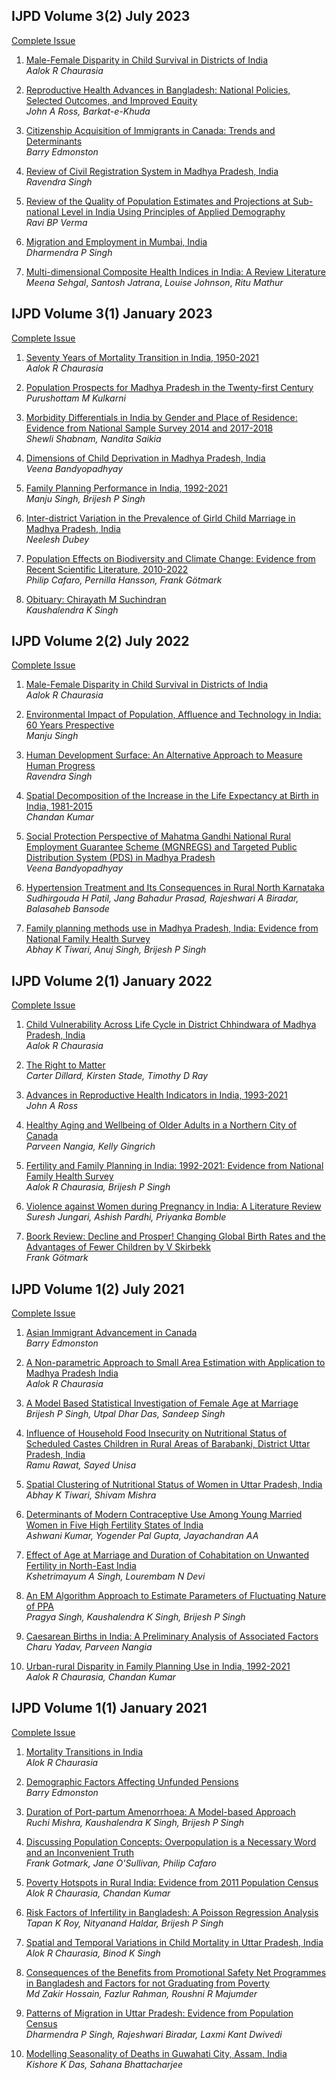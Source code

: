 ## IJPD Volume 3(2) July 2023 

[Complete Issue](../assets/ijpd/2023-2/V_3_2.pdf)
    <br>

1. [ Male-Female Disparity in Child Survival in Districts of India](../assets/ijpd/2023-2/V_3_2_1.pdf)
    <br> *Aalok R Chaurasia*

2. [ Reproductive Health Advances in Bangladesh: National Policies, Selected Outcomes, and Improved Equity](../assets/ijpd/2023-2/V_3_2_2.pdf)
    <br> *John A Ross, Barkat-e-Khuda*

3. [ Citizenship Acquisition of Immigrants in Canada: Trends and Determinants](../assets/ijpd/2023-2/V_3_2_3.pdf)
    <br> *Barry Edmonston*

4. [ Review of Civil Registration System in Madhya Pradesh, India](../assets/ijpd/2023-2/V_3_2_4.pdf)
    <br> *Ravendra Singh*

5. [ Review of the Quality of Population Estimates and Projections at Sub-national Level in India Using Principles of Applied Demography](../assets/ijpd/2023-2/V_3_2_5.pdf)
    <br> *Ravi BP Verma*

6. [ Migration and Employment in Mumbai, India](../assets/ijpd/2023-2/V_3_2_6.pdf)
    <br> *Dharmendra P Singh*

7. [ Multi-dimensional Composite Health Indices in India: A Review Literature](../assets/ijpd/2023-2/V_3_2_7.pdf)
    <br> *Meena Sehgal*, *Santosh Jatrana*, *Louise Johnson*, *Ritu Mathur*



## IJPD Volume 3(1) January 2023 

[Complete Issue](../assets/ijpd/2023-1/V_3_1.pdf)
    <br>

1. [ Seventy Years of Mortality Transition in India, 1950-2021 ](../assets/ijpd/2023-1/V_3_1_1.pdf)
    <br> *Aalok R Chaurasia*

2. [ Population Prospects for Madhya Pradesh in the Twenty-first Century ](../assets/ijpd/2023-1/V_3_1_2.pdf)
    <br> *Purushottam M Kulkarni*

3. [ Morbidity Differentials in India by Gender and Place of Residence: Evidence from National Sample Survey 2014 and 2017-2018 ](../assets/ijpd/2023-1/V_3_1_3.pdf)
    <br> *Shewli Shabnam, Nandita Saikia*

4. [ Dimensions of Child Deprivation in Madhya Pradesh, India ](../assets/ijpd/2023-1/V_3_1_4.pdf)
    <br> *Veena Bandyopadhyay*

5. [ Family Planning Performance in India, 1992-2021 ](../assets/ijpd/2023-1/V_3_1_5.pdf)
    <br> *Manju Singh, Brijesh P Singh*

6. [ Inter-district Variation in the Prevalence of Girld Child Marriage in Madhya Pradesh, India ](../assets/ijpd/2023-1/V_3_1_6.pdf)
    <br> *Neelesh Dubey*        

7. [ Population Effects on Biodiversity and Climate Change: Evidence from Recent Scientific Literature, 2010-2022 ](../assets/ijpd/2023-1/V_3_1_7.pdf)
    <br> *Philip Cafaro, Pernilla Hansson, Frank Götmark*

8. [ Obituary: Chirayath M Suchindran ](../assets/ijpd/2023-1/V_3_1_O.pdf)
    <br> *Kaushalendra K Singh*



## IJPD Volume 2(2) July 2022 

[Complete Issue](../assets/ijpd/2022-2/V_2_2.pdf)
    <br>

1. [ Male-Female Disparity in Child Survival in Districts of India ](../assets/ijpd/2022-2/V_2_2_1.pdf)
    <br> *Aalok R Chaurasia*

2. [ Environmental Impact of Population, Affluence and Technology in India: 60 Years Prespective ](../assets/ijpd/2022-2/V_2_2_2.pdf)
    <br> *Manju Singh*
    
3. [ Human Development Surface: An Alternative Approach to Measure Human Progress ](../assets/ijpd/2022-2/V_2_2_3.pdf)
    <br> *Ravendra Singh*
    
4. [ Spatial Decomposition of the Increase in the Life Expectancy at Birth in India, 1981-2015 ](../assets/ijpd/2022-2/V_2_2_4.pdf)
    <br> *Chandan Kumar*

5. [ Social Protection Perspective of Mahatma Gandhi National Rural Employment Guarantee Scheme (MGNREGS) and Targeted Public Distribution System (PDS) in Madhya Pradesh ](../assets/ijpd/2022-2/V_2_2_5.pdf)
    <br> *Veena Bandyopadhyay*

6. [ Hypertension Treatment and Its Consequences in Rural North Karnataka ](../assets/ijpd/2022-2/V_2_2_6.pdf)
    <br> *Sudhirgouda H Patil, Jang Bahadur Prasad, Rajeshwari A Biradar, Balasaheb Bansode*

7. [ Family planning methods use in Madhya Pradesh, India: Evidence from National Family Health Survey ](../assets/ijpd/2022-2/V_2_2_7.pdf)
    <br> *Abhay K Tiwari, Anuj Singh, Brijesh P Singh*



## IJPD Volume 2(1) January 2022 

[Complete Issue](../assets/ijpd/2022-1/V_2_1.pdf)
    <br>

1. [ Child Vulnerability Across Life Cycle in District Chhindwara of Madhya Pradesh, India ](../assets/ijpd/2022-1/V_2_1_1.pdf)
    <br> *Aalok R Chaurasia*

2. [ The Right to Matter ](../assets/ijpd/2022-1/V_2_1_2.pdf)
    <br> *Carter Dillard, Kirsten Stade, Timothy D Ray*
    
3. [ Advances in Reproductive Health Indicators in India, 1993-2021 ](../assets/ijpd/2022-1/V_2_1_3.pdf)
    <br> *John A Ross*
    
4. [ Healthy Aging and Wellbeing of Older Adults in a Northern City of Canada ](../assets/ijpd/2022-1/V_2_1_4.pdf)
    <br> *Parveen Nangia, Kelly Gingrich*

5. [ Fertility and Family Planning in India: 1992-2021: Evidence from National Family Health Survey ](../assets/ijpd/2022-1/V_2_1_5.pdf)
    <br> *Aalok R Chaurasia, Brijesh P Singh*

6. [ Violence against Women during Pregnancy in India: A Literature Review ](../assets/ijpd/2022-1/V_2_1_6.pdf)
    <br> *Suresh Jungari, Ashish Pardhi, Priyanka Bomble*  

7. [ Boork Review: Decline and Prosper! Changing Global Birth Rates and the Advantages of Fewer Children by V Skirbekk ](../assets/ijpd/2022-1/V_2_1_7.pdf)
    <br> *Frank Götmark*      

 

## IJPD Volume 1(2) July 2021

[Complete Issue](../assets/ijpd/2021-2/V_1_2.pdf)
    <br>

1. [ Asian Immigrant Advancement in Canada ](../assets/ijpd/2021-2/V_1_2_1.pdf)
    <br> *Barry Edmonston*

2. [ A Non-parametric Approach to Small Area Estimation with Application to Madhya Pradesh India ](../assets/ijpd/2021-2/V_1_2_2.pdf)
    <br> *Aalok R Chaurasia*

3. [ A Model Based Statistical Investigation of Female Age at Marriage ](../assets/ijpd/2021-2/V_1_2_3.pdf)
    <br> *Brijesh P Singh, Utpal Dhar Das, Sandeep Singh*

4. [ Influence of Household Food Insecurity on Nutritional Status of Scheduled Castes Children in Rural Areas of Barabanki, District Uttar Pradesh, India ](../assets/ijpd/2021-2/V_1_2_4.pdf)
    <br> *Ramu Rawat, Sayed Unisa*

5. [ Spatial Clustering of Nutritional Status of Women in Uttar Pradesh, India ](../assets/ijpd/2021-2/V_1_2_5.pdf)
    <br> *Abhay K Tiwari, Shivam Mishra*

6. [ Determinants of Modern Contraceptive Use Among Young Married Women in Five High Fertility States of India ](../assets/ijpd/2021-2/V_1_2_6.pdf)
    <br> *Ashwani Kumar, Yogender Pal Gupta, Jayachandran AA*

7. [ Effect of Age at Marriage and Duration of Cohabitation on Unwanted Fertility in North-East India ](../assets/ijpd/2021-2/V_1_2_7.pdf)
    <br> *Kshetrimayum A Singh, Lourembam N Devi*

8. [ An EM Algorithm Approach to Estimate Parameters of Fluctuating Nature of PPA ](../assets/ijpd/2021-2/V_1_2_8.pdf)
    <br> *Pragya Singh, Kaushalendra K Singh, Brijesh P Singh*

9. [ Caesarean Births in India: A Preliminary Analysis of Associated Factors ](../assets/ijpd/2021-2/V_1_2_9.pdf)
    <br> *Charu Yadav, Parveen Nangia*

10. [ Urban-rural Disparity in Family Planning Use in India, 1992-2021 ](../assets/ijpd/2021-2/V_1_2_10.pdf)
    <br> *Aalok R Chaurasia, Chandan Kumar*



## IJPD Volume 1(1) January 2021 

[Complete Issue](../assets/ijpd/2021-1/IJPD_Vol_1_1.pdf)
    <br>

1. [Mortality Transitions in India](../assets/ijpd/2021-1/IJPD_Vol_1_1_1.pdf)
    <br> *Alok R Chaurasia*

2. [Demographic Factors Affecting Unfunded Pensions](../assets/ijpd/2021-1/IJPD_Vol_1_1_2.pdf)
    <br> *Barry Edmonston*

3. [Duration of Port-partum Amenorrhoea: A Model-based Approach](../assets/ijpd/2021-1/IJPD_Vol_1_1_3.pdf)
    <br> *Ruchi Mishra, Kaushalendra K Singh, Brijesh P Singh*

4. [Discussing Population Concepts: Overpopulation is a Necessary Word and an Inconvenient Truth](../assets/ijpd/2021-1/IJPD_Vol_1_1_4.pdf)
    <br> *Frank Gotmark, Jane O'Sullivan, Philip Cafaro*

5. [Poverty Hotspots in Rural India: Evidence from 2011 Population Census](../assets/ijpd/2021-1/IJPD_Vol_1_1_5.pdf)
    <br> *Alok R Chaurasia, Chandan Kumar*

6. [Risk Factors of Infertility in Bangladesh: A Poisson Regression Analysis](../assets/ijpd/2021-1/IJPD_Vol_1_1_6.pdf)
    <br> *Tapan K Roy, Nityanand Haldar, Brijesh P Singh*

7. [Spatial and Temporal Variations in Child Mortality in Uttar Pradesh, India](../assets/ijpd/2021-1/IJPD_Vol_1_1_7.pdf)
    <br> *Alok R Chaurasia, Binod K Singh*

8. [Consequences of the Benefits from Promotional Safety Net Programmes in Bangladesh and Factors for not Graduating from Poverty](../assets/ijpd/2021-1/IJPD_Vol_1_1_8.pdf)
    <br> *Md Zakir Hossain, Fazlur Rahman, Roushni R Majumder*

9. [Patterns of Migration in Uttar Pradesh: Evidence from Population Census](../assets/ijpd/2021-1/IJPD_Vol_1_1_9.pdf)
    <br> *Dharmendra P Singh, Rajeshwari Biradar, Laxmi Kant Dwivedi*

10. [Modelling Seasonality of Deaths in Guwahati City, Assam, India](../assets/ijpd/2021-1/IJPD_Vol_1_1_10.pdf)
    <br> *Kishore K Das, Sahana Bhattacharjee*

   